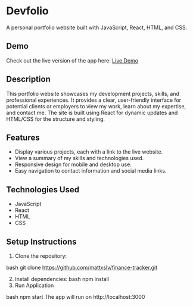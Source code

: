# Devfolio
A personal portfolio website built with JavaScript, React, HTML, and CSS.

## Demo
Check out the live version of the app here: [Live Demo](https://devfolio-silva.netlify.app/)


## Description
This portfolio website showcases my development projects, skills, and professional experiences. It provides a clear, user-friendly interface for potential clients or employers to view my work, learn about my expertise, and contact me. The site is built using React for dynamic updates and HTML/CSS for the structure and styling.

## Features
- Display various projects, each with a link to the live website.
- View a summary of my skills and technologies used.
- Responsive design for mobile and desktop use.
- Easy navigation to contact information and social media links.

## Technologies Used
- JavaScript
- React
- HTML
- CSS

## Setup Instructions
1. Clone the repository:
   
bash
   git clone https://github.com/mattxslv/finance-tracker.git
   
2. Install dependencies:
bash
   npm install
3. Run Application
     
bash
    npm start
The app will run on http://localhost:3000
